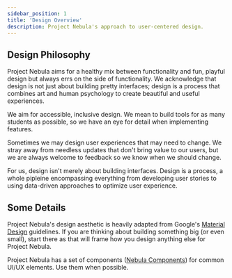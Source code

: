 ```yaml
---
sidebar_position: 1
title: 'Design Overview'
description: Project Nebula's approach to user-centered design.
---
```


## Design Philosophy

Project Nebula aims for a healthy mix between functionality and fun, playful
design but always errs on the side of functionality. We acknowledge that design
is not just about building pretty interfaces; design is a process that combines
art and human psychology to create beautiful and useful experiences.

We aim for accessible, inclusive design. We mean to build tools for as many
students as possible, so we have an eye for detail when implementing features.

Sometimes we may design user experiences that may need to change. We stray away
from needless updates that don't bring value to our users, but we are always
welcome to feedback so we know when we should change.

For us, design isn't merely about building interfaces. Design is a process, a
whole pipleine encompassing everything from developing user stories to using
data-driven approaches to optimize user experience.

## Some Details

Project Nebula's design aesthetic is heavily adapted from Google's
[Material Design](https://material.io/design) guidelines. If you are thinking
about building something big (or even small), start there as that will frame how
you design anything else for Project Nebula.

Project Nebula has a set of components ([Nebula Components](https://github.com/UTDNebula/components))
for common UI/UX elements. Use them when possible.
